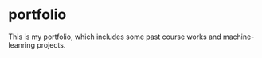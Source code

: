 # portfolio
This is my portfolio, which includes some past course works and machine-leanring projects.
